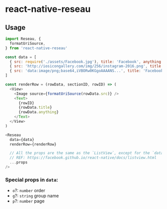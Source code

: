 react-native-reseau
======

## Usage

```javascript
import Reseau, {
  formatUriSource,
} from 'react-native-reseau'

const data = [
  { src: require('./assets/Facebook.jpg'), title: 'Facebook', anything: 123 },
  { src: 'http://iosicongallery.com/img/256/instagram-2016.png', title: 'Instagram', anything: 564 },
  { src: 'data:image/png;base64,iVBORw0KGgoAAAANS...', title: 'Facebook Messenger', anything: 314 },
]

const renderRow = (rowData, sectionID, rowID) => (
  <View>
    <Image source={formatUriSource(rowData.src)} />
    <Text>
      {rowID}
      {rowData.title}
      {rowData.anything}
    </Text>
  </View>
)

<Reseau
  data={data}
  renderRow={renderRow}

  // All the props are the same as the `ListView`, except for the `dataSource`.
  // REF: https://facebook.github.io/react-native/docs/listview.html
  ...props
/>
```

### Special props in `data`:

- `o`?: `number` order
- `g`?: `string` group name
- `p`?: `number` page
